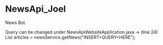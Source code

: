 # NewsApi_Joel
News Bot

Query can be changed under NewsApiWebsiteApplication.java -> (line 24) List<News> articles = newsService.getNews("INSERT+QUERY+HERE");

